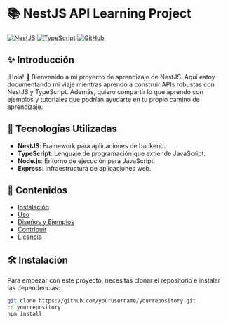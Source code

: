 # 📚 NestJS API Learning Project

[![NestJS](https://img.shields.io/badge/NestJS-E0234E?style=flat&logo=nestjs&logoColor=white)](https://nestjs.com/)
[![TypeScript](https://img.shields.io/badge/TypeScript-007ACC?style=flat&logo=typescript&logoColor=white)](https://www.typescriptlang.org/)
[![GitHub](https://img.shields.io/badge/GitHub-181717?style=flat&logo=github&logoColor=white)](https://github.com/yourusername/yourrepository)

## ✨ Introducción

¡Hola! 👋 Bienvenido a mi proyecto de aprendizaje de NestJS. Aquí estoy documentando mi viaje mientras aprendo a construir APIs robustas con NestJS y TypeScript. Además, quiero compartir lo que aprendo con ejemplos y tutoriales que podrían ayudarte en tu propio camino de aprendizaje.

## 🚀 Tecnologías Utilizadas

- **NestJS**: Framework para aplicaciones de backend.
- **TypeScript**: Lenguaje de programación que extiende JavaScript.
- **Node.js**: Entorno de ejecución para JavaScript.
- **Express**: Infraestructura de aplicaciones web.

## 📖 Contenidos

- [Instalación](#instalación)
- [Uso](#uso)
- [Diseños y Ejemplos](#diseños-y-ejemplos)
- [Contribuir](#contribuir)
- [Licencia](#licencia)

## 🛠 Instalación

Para empezar con este proyecto, necesitas clonar el repositorio e instalar las dependencias:

```bash
git clone https://github.com/yourusername/yourrepository.git
cd yourrepository
npm install
